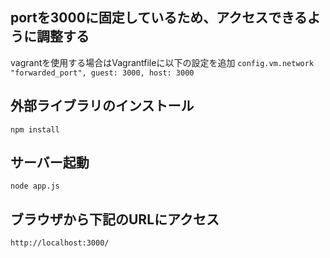 ## portを3000に固定しているため、アクセスできるように調整する
vagrantを使用する場合はVagrantfileに以下の設定を追加
`config.vm.network "forwarded_port", guest: 3000, host: 3000`

## 外部ライブラリのインストール
`npm install`

## サーバー起動
`node app.js`

## ブラウザから下記のURLにアクセス
`http://localhost:3000/`
